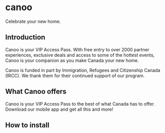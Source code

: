 # canoo

Celebrate your new home.

## Introduction

Canoo is your VIP Access Pass. With free entry to over 2000 partner experiences, exclusive deals and access to some of the hottest events, Canoo is your companion as you make Canada your new home.

Canoo is funded in part by Immigration, Refugees and Citizenship Canada (IRCC). We thank them for their continued support of our program.

## What Canoo offers

Canoo is your VIP Access Pass to the best of what Canada has to offer. Download our mobile app and get all this and more!

## How to install